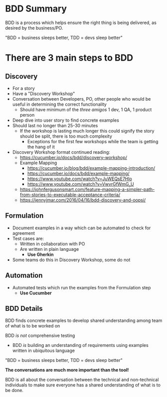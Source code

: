 # BDD Summary

BDD is a process which helps ensure the right thing is being delivered, as desired by the business/PO.

"BDD = business sleeps better, TDD = devs sleep better"

# There are 3 main steps to BDD

## Discovery

- For a story
- Have a "Discovery Workshop"
- Conversation between Developers, PO, other people who would be useful in determining the correct functionality
  - Should have minimum of the *three amigos* 1 dev, 1 QA, 1 product person
- Deep dive into user story to find concrete examples
- Should last no longer than 25-30 minutes
  - If the workshop is lasting much longer this could signify the story should be split, there is too much complexity
    - Exceptions for the first few workshops while the team is getting the hang of it
- Discovery Workshop format continued reading:
  - https://cucumber.io/docs/bdd/discovery-workshop/
  - Example Mapping
    - https://cucumber.io/blog/bdd/example-mapping-introduction/
    - https://cucumber.io/docs/bdd/example-mapping/
    - https://www.youtube.com/watch?v=JuWEQsE7Hlo
    - https://www.youtube.com/watch?v=VwvrGfWmG_U
  - https://johnfergusonsmart.com/feature-mapping-a-simpler-path-from-stories-to-executable-acceptance-criteria/
  - https://jennyjmar.com/2016/04/16/bdd-discovery-and-oopsi/

## Formulation

- Document examples in a way which can be automated to check for agreement
- Test cases are:
  - Written in collaboration with PO
  - Are written in plain language
    - **Use Gherkin**
- Some teams do this in Discovery Workshop, some do not

## Automation

- Automated tests which run the examples from the Formulation step
  - **Use Cucumber**

 

## BDD Details

BDD finds concrete examples to develop shared understanding among team of what is to be worked on

BDD *is not* comprehensive testing
* BDD *is* building an understanding of requirements using examples written in ubiquitous language

"BDD = business sleeps better, TDD = devs sleep better"

**The conversations are much more important than the tool!**

BDD is all about the conversation between the technical and non-technical individuals to make sure everyone has a shared understanding of what is to be done.

